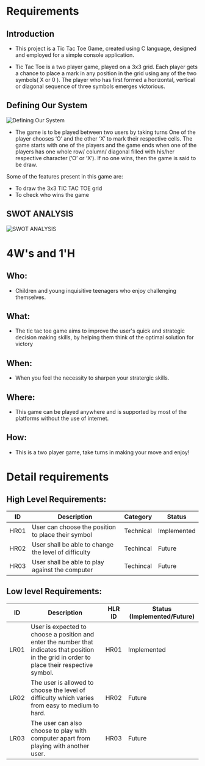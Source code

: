 # Requirements
## Introduction
* This project is a Tic Tac Toe Game, created using C language, designed and employed for a simple console application.

* Tic Tac Toe is a two player game, played on a 3x3 grid. Each player gets a chance to place a mark in any position in the grid using any of the two symbols( X or 0 ). The player who has first formed a horizontal, vertical or diagonal sequence of three symbols emerges victorious.

## Defining Our System
![Defining Our System](https://github.com/vikramsvdd/MiniProject_TicTacToeGamehub/blob/main/Requirement/tictactoe.jpg)
* The game is to be played between two users by taking turns
One of the player chooses ‘O’ and the other ‘X’ to mark their respective cells.
The game starts with one of the players and the game ends when one of the players has one whole row/ column/ diagonal filled with his/her respective character (‘O’ or ‘X’).
If no one wins, then the game is said to be draw.

Some of the features present in this game are:
* To draw the 3x3 TIC TAC TOE grid
* To check who wins the game

## SWOT ANALYSIS
![SWOT ANALYSIS](https://github.com/vikramsvdd/MiniProject_TicTacToeGamehub/blob/main/Requirement/SWOT1.png)

# 4W&#39;s and 1&#39;H

## Who:
* Children and young inquisitive teenagers who enjoy challenging themselves.

## What:
* The tic tac toe game aims to improve the user's quick and strategic decision making skills, by helping them think of the optimal solution for victory

## When:
* When you feel the necessity to sharpen your stratergic skills.

## Where:
* This game can be played anywhere and is supported by most of the platforms without the use of internet.

## How:
*  This is a two player game, take turns in making your move and enjoy!

# Detail requirements
## High Level Requirements: 
| ID | Description | Category | Status | 
| ----- | ----- | ------- | ---------|
| HR01 | User can choose the position to place their symbol| Technical |Implemented| 
| HR02 | User shall be able to change the level of difficulty| Techincal | Future|
| HR03 | User shall be able to play against the computer | Techincal | Future |

##  Low level Requirements:
 
| ID | Description | HLR ID | Status (Implemented/Future) |
| ------ | --------- | ------ | ----- |
| LR01 | User is expected to choose a position and enter the number that indicates that position in the grid in order to place their respective symbol.  | HR01 | Implemented |
| LR02 | The user is allowed to choose the level of difficulty which varies from easy to medium to hard. | HR02 | Future |
| LR03 | The user can also choose to play with computer apart from playing with another user.  | HR03 | Future|



